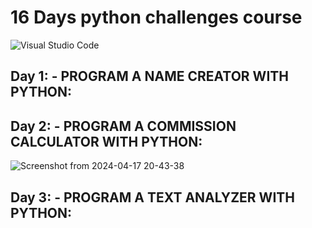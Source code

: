 # 16 Days python challenges course
<div align="center>

![Python](https://img.shields.io/badge/python-3670A0?style=for-the-badge&logo=python&logoColor=ffdd54)
![Visual Studio Code](https://img.shields.io/badge/Visual%20Studio%20Code-0078d7.svg?style=for-the-badge&logo=visual-studio-code&logoColor=white)

</div>


## Day 1:  - PROGRAM A NAME CREATOR WITH PYTHON:

## Day 2:  - PROGRAM A COMMISSION CALCULATOR WITH PYTHON:
![Screenshot from 2024-04-17 20-43-38](https://github.com/Marouane-Elgoumiri/Python_Challenges/assets/96888594/ad326eae-9b59-4cf8-9e7b-846056332a54)

## Day 3:  - PROGRAM A TEXT ANALYZER WITH PYTHON:
